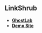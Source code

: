 ## LinkShrub

- **[GhostLab](http://192.168.0.18.xip.io:8005/)**
- **[Demo Site](https://demo.ditto.com/demo)**

